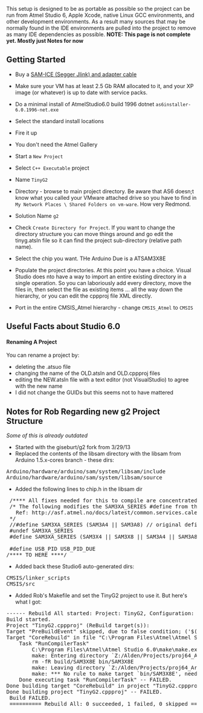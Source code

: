 This setup is designed to be as portable as possible so the project can be run from Atmel Studio 6, Apple Xcode, native Linux GCC environments, and other development environments. As a result many sources that may be normally found in the IDE environments are pulled into the project to remove as many IDE dependencies as possible. 
**NOTE: This page is not complete yet. Mostly just Notes for now**

## Getting Started
* Buy a [SAM-ICE (Segger Jlink) and adapter cable](https://github.com/synthetos/g2/wiki/g2-in-Studio6#installing-the-sam-ice)

* Make sure your VM has at least 2.5 Gb RAM allocated to it, and your XP image (or whatever) is up to date with service packs. 

* Do a minimal install of AtmelStudio6.0 build 1996 dotnet `as6installer-6.0.1996-net.exe`
 * Select the standard install locations
 * Fire it up
 * You don't need the Atmel Gallery

* Start a `New Project`
 * Select `C++ Executable` project
 * Name `TinyG2`
 * Directory - browse to main project directory. Be aware that AS6 doesn;t know what you called your VMware attached drive so you have to find in `My Network Places \ Shared Folders on vm-ware`. How very Redmond.
 * Solution Name `g2`
 * Check `Create Directory for Project`. If you want to change the directory structure you can move things around and go edit the tinyg.atsln file so it can find the project sub-directory (relative path name).
 * Select the chip you want. THe Arduino Due is a ATSAM3X8E

* Populate the project directories. At this point you have a choice. Visual Studio does nto have a way to import an entire existing directory in a single operation. So you can laboriously add every directory, move the files in, then select the file as existing items ... all the way down the hierarchy, or you can edit the cppproj file XML directly.

* Port in the entire CMSIS_Atmel hierarchy - change `CMSIS_Atmel` to `CMSIS`

## Useful Facts about Studio 6.0

#### Renaming A Project
You can rename a project by:
* deleting the .atsuo file
* changing the name of the OLD.atsln and OLD.cppproj files
* editing the NEW.atsln file with a text editor (not VisualStudio) to agree with the new name
* I did not change the GUIDs but this seems not to have mattered

## Notes for Rob Regarding new g2 Project Structure
_Some of this is already outdated_
* Started with the giseburt/g2 fork from 3/29/13
* Replaced the contents of the libsam directory with the libsam from Arduino 1.5.x-cores branch - these dirs:
<pre>
Arduino/hardware/arduino/sam/system/libsam/include
Arduino/hardware/arduino/sam/system/libsam/source
</pre>
* Added the following lines to chip.h in the libsam dir
<pre>
 /**** All fixes needed for this to compile are concentrated here ***/
 /* The following modifies the SAM3XA_SERIES #define from the sam.h file to fix compilation problems in adc.h
   Ref: http://asf.atmel.no/docs/latest/common.services.calendar.example2.stk600-rcuc3d/html/group__sam__part__macros__group.html
 */
 //#define SAM3XA_SERIES (SAM3A4 || SAM3A8)	// original define in sam.h file
 #undef SAM3XA_SERIES
 #define SAM3XA_SERIES (SAM3X4 || SAM3X8 || SAM3A4 || SAM3A8)

 #define USB_PID USB_PID_DUE
/**** TO HERE ****/
</pre>
* Added back these Studio6 auto-generated dirs:
<pre>
CMSIS/linker_scripts
CMSIS/src
</pre>

* Added Rob's Makefile and set the TinyG2 project to use it. But here's what I got:
<pre>
------ Rebuild All started: Project: TinyG2, Configuration: Debug ARM ------
Build started.
Project "TinyG2.cppproj" (ReBuild target(s)):
Target "PreBuildEvent" skipped, due to false condition; ('$(PreBuildEvent)'!='') was evaluated as (''!='').
Target "CoreRebuild" in file "C:\Program Files\Atmel\Atmel Studio 6.0\Vs\Compiler.targets" from project "Z:\Alden\Projects\proj64_ArduinoDue\g2\TinyG2\TinyG2.cppproj" (target "ReBuild" depends on it):
	Task "RunCompilerTask"
		C:\Program Files\Atmel\Atmel Studio 6.0\make\make.exe -C "Z:\Alden\Projects\proj64_ArduinoDue\g2\TinyG2" -f "Makefile" clean all 
		make: Entering directory `Z:/Alden/Projects/proj64_ArduinoDue/g2/TinyG2'
		rm -fR build/SAM3X8E bin/SAM3X8E
		make: Leaving directory `Z:/Alden/Projects/proj64_ArduinoDue/g2/TinyG2'
		make: *** No rule to make target `bin/SAM3X8E', needed by `all'.  Stop.
	Done executing task "RunCompilerTask" -- FAILED.
Done building target "CoreRebuild" in project "TinyG2.cppproj" -- FAILED.
Done building project "TinyG2.cppproj" -- FAILED.
 Build FAILED.
 ========== Rebuild All: 0 succeeded, 1 failed, 0 skipped ==========
</pre>